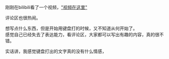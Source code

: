 刚刚在bilibili看了一个视频，["视频在这里"](https://www.bilibili.com/video/BV1iv4y1R79q/?spm_id_from=333.880.my_history.page.click)

评论区也很热闹。

想写点什么东西，但是开始用键盘打的时候，又不知道从何开始了。<br>
感觉自己已经失去了表达能力，看评论区，大家都可以写出有趣的内容，真的很不错。

实话讲，我感觉键盘打出的文字真的没有什么情感，



